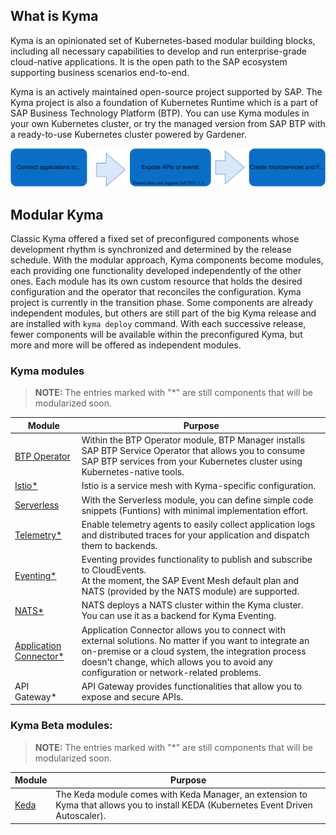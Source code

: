 ## What is Kyma

Kyma is an opinionated set of Kubernetes-based modular building blocks, including all necessary capabilities to develop and run enterprise-grade cloud-native applications.
It is the open path to the SAP ecosystem supporting business scenarios end-to-end.

Kyma is an actively maintained open-source project supported by SAP. The Kyma project is also a foundation of Kubernetes Runtime which is a part of SAP Business Technology Platform (BTP). You can use Kyma modules in your own Kubernetes cluster, or try the managed version from SAP BTP with a ready-to-use Kubernetes cluster powered by Gardener. 

![overview](./assets/kyma-overview.svg)

## Modular Kyma

Classic Kyma offered a fixed set of preconfigured components whose development rhythm is synchronized and determined by the release schedule. With the modular approach, Kyma components become modules, each providing one functionality developed independently of the other ones. Each module has its own custom resource that holds the desired configuration and the operator that reconciles the configuration. Kyma project is currently in the transition phase. Some components are already independent modules, but others are still part of the big Kyma release and are installed with `kyma deploy` command. With each successive release, fewer components will be available within the preconfigured Kyma, but more and more will be offered as independent modules.

### Kyma modules 

> **NOTE:** The entries marked with "*" are still components that will be modularized soon.

| Module | Purpose |
|---|---|
| [BTP Operator]((https://kyma-docs.netlify.app//?basePath=https://raw.githubusercontent.com/kyma-project/btp-manager/aa50848013372806eaf2e707c217b8bed4eb09cb/docs/user/&homepage=README.md&sidebar=true&loadSidebar=_sidebar.md&browser-tab-title=BTP%20Operator%20Documentation#/)) |Within the BTP Operator module, BTP Manager installs SAP BTP Service Operator that allows you to consume SAP BTP services from your Kubernetes cluster using Kubernetes-native tools. |  |
| [Istio*](https://github.com/kyma-project/istio) | Istio is a service mesh with Kyma-specific configuration. | |
| [Serverless](https://github.com/kyma-project/serverless-manager) | With the Serverless module, you can define simple code snippets (Funtions) with minimal implementation effort. |  |
| [Telemetry*](https://github.com/kyma-project/telemetry-manager) | Enable telemetry agents to easily collect application logs and distributed traces for your application and dispatch them to backends.|   |
| [Eventing*](https://github.com/kyma-project/eventing-manager) | Eventing provides functionality to publish and subscribe to CloudEvents. <br> At the moment, the SAP Event Mesh default plan and NATS (provided by the NATS module) are supported. |  |
| [NATS*](https://github.com/kyma-project/nats-manager) |NATS deploys a NATS cluster within the Kyma cluster. You can use it as a backend for Kyma Eventing. |  |
| [Application Connector*](https://github.com/kyma-project/application-connector-manager) | Application Connector allows you to connect with external solutions. No matter if you want to integrate an on-premise or a cloud system, the integration process doesn't change, which allows you to avoid any configuration or network-related problems. | 
| API Gateway* |API Gateway provides functionalities that allow you to expose and secure APIs. |

### Kyma Beta modules:
> **NOTE:** The entries marked with "*" are still components that will be modularized soon.

| Module | Purpose |
|---|---|
| [Keda](https://kyma-docs.netlify.app//?basePath=https://raw.githubusercontent.com/kyma-project/keda-manager/main/docs/user/&homepage=README.md&sidebar=true&loadSidebar=_sidebar.md&browser-tab-title=Keda%20module%20Documentation#/) | The Keda module comes with Keda Manager, an extension to Kyma that allows you to install KEDA (Kubernetes Event Driven Autoscaler). |
